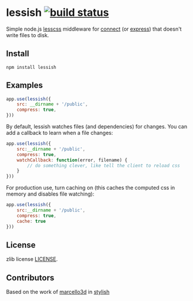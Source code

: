 lessish [![build status](https://secure.travis-ci.org/defunctzombie/node-lessish.png)](http://travis-ci.org/defunctzombie/node-lessish)
============

Simple node.js [lesscss](stylus) middleware for 
[connect](https://github.com/senchalabs/connect) (or [express](http://expressjs.com/)) that doesn't write files to disk.

Install
------

```
npm install lessish
```

Examples
--------

```js
app.use(lessish({
    src: __dirname + '/public',
    compress: true,
}))
```

By default, lessish watches files (and dependencies) for changes. You can add a callback to learn when a file changes:

```js
app.use(lessish({
    src:__dirname + '/public',
    compress: true,
    watchCallback: function(error, filename) {
        // do something clever, like tell the client to reload css
    }
}))
```

For production use, turn caching on (this caches the computed css in memory and disables file watching):

```js
app.use(lessish({
    src:__dirname + '/public',
    compress: true,
    cache: true
}))
```

License
-------
zlib license [LICENSE](LICENSE).

Contributors
-------
Based on the work of [marcello3d](https://github.com/marcello3d) in [stylish](https://github.com/marcello3d/node-stylish)
